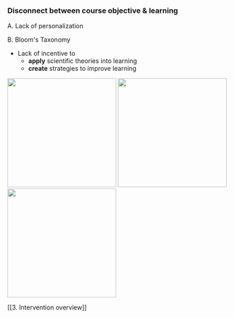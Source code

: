 ### Disconnect between course objective & learning

A. Lack of personalization

B. Bloom's Taxonomy

- Lack of incentive to
  - **apply** scientific theories into learning
  - **create** strategies to improve learning

<img src ="https://lh7-us.googleusercontent.com/cXZfSdavLxQSL4a-_oHwsIcHpE0Pah4vQsfPb8_bUWiD9I5CpPN5JXWPDwZJqtlzdjKLehoomqGjYXnr2pLkUov6jFNpcNqBlkjO0qQ_g8P5wlRAqsJxXQo4_cZI1_CZq8_iX0byXv4mxHHc6XW9f8g" width="246">

<img src="https://lh7-us.googleusercontent.com/sJl35a1JDrEMwqfMyZnRfWVaTumwKbNPMopEw_VE97Z56Q-ZYswti1RobNKGAeM9vUsO4x0anikwzzAq0qfh9yNVZs6dfWSB27s4K0woCGDRvP6i2QPopYnL41vl8UqID-rKMeokBI5_v0mZLE6E0OI" width="246">
<img src="https://lh7-us.googleusercontent.com/TQRbmz701UdoGUsk7LoyHKtyxHJuNg725NiAUOfuj6T04F7HGj_pTSpoNXI9fYhOvRbxspbeK24i5U3BsKOTTN4seYcR0vzRUqZ6sh3TfAk8CpXqAC_SnpFFRTLF-IQZOgNXpAMjVa8SBc-LLZF1Op0" width="246">

[[3. Intervention overview]]
